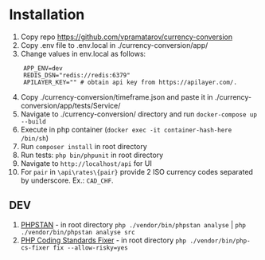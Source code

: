# Installation

1. Copy repo https://github.com/vpramatarov/currency-conversion
2. Copy .env file to .env.local in ./currency-conversion/app/
3. Change values in env.local as follows:
```
	APP_ENV=dev
	REDIS_DSN="redis://redis:6379"
	APILAYER_KEY="" # obtain api key from https://apilayer.com/.
```
4. Copy ./currency-conversion/timeframe.json and paste it in ./currency-conversion/app/tests/Service/
5. Navigate to ./currency-conversion/ directory and run `docker-compose up --build`
6. Execute in php container (`docker exec -it container-hash-here /bin/sh`)
7. Run `composer install` in root directory
8. Run tests: `php bin/phpunit` in root directory
9. Navigate to `http://localhost/api` for UI
10. For `pair` in `\api\rates\{pair}` provide 2 ISO currency codes separated by underscore. Ex.: `CAD_CHF`. 

## DEV
1. [PHPSTAN](https://phpstan.org/user-guide/getting-started) - in root directory `php ./vendor/bin/phpstan analyse` | `php ./vendor/bin/phpstan analyse src`
2. [PHP Coding Standards Fixer](https://cs.symfony.com/) - in root directory `php ./vendor/bin/php-cs-fixer fix --allow-risky=yes`